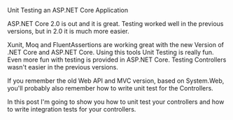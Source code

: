 Unit Testing an ASP.​NET Core Application



ASP.NET Core 2.0 is out and it is great. Testing worked well in the previous versions, but in 2.0 it is much more easier.

Xunit, Moq and FluentAssertions are working great with the new Version of .NET Core and ASP.NET Core. Using this tools Unit Testing is really fun. Even more fun with testing is provided in ASP.NET Core. Testing Controllers wasn't easier in the previous versions.

If you remember the old Web API and MVC version, based on System.Web, you'll probably also remember how to write unit test for the Controllers.

In this post I'm going to show you how to unit test your controllers and how to write integration tests for your controllers.
